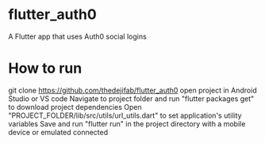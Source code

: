 # flutter_auth0
A Flutter app that uses Auth0 social logins

# How to run
git clone https://github.com/thedejifab/flutter_auth0
open project in Android Studio or VS code
Navigate to project folder and run "flutter packages get" to download project dependencies
Open "PROJECT_FOLDER/lib/src/utils/url_utils.dart" to set application's utility variables
Save and run "flutter run" in the project directory with a mobile device or emulated connected



